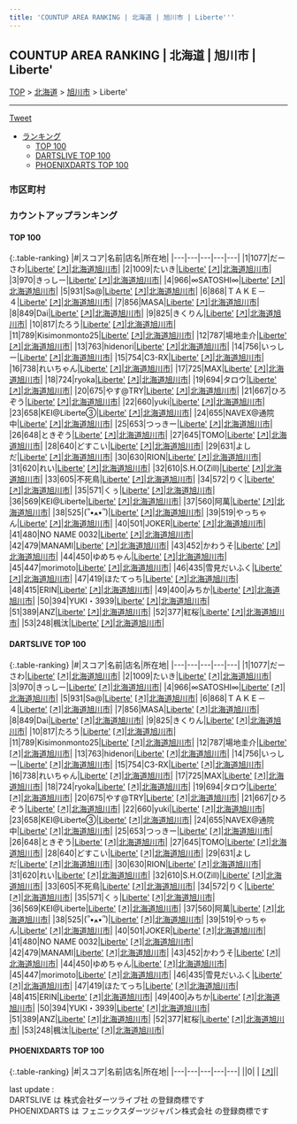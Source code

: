 ```yaml
---
title: 'COUNTUP AREA RANKING | 北海道 | 旭川市 | Liberte'''
---
```

## COUNTUP AREA RANKING | 北海道 | 旭川市 | Liberte'

[TOP](/darts/rank/) > [北海道](/darts/rank/北海道/) > [旭川市](/darts/rank/北海道/旭川市/) > Liberte'

___

<a href="https://twitter.com/share?ref_src=twsrc%5Etfw" data-text="COUNTUP AREA RANKING | 北海道旭川市Liberte'" class="twitter-share-button" data-hashtags="DARTSLIVE,PHOENIXDARTS,darts,ダーツ" data-show-count="false">Tweet</a>

* [ランキング](#カウントアップランキング)
    * [TOP 100](#top-100)
    * [DARTSLIVE TOP 100](#dartslive-top-100)
    * [PHOENIXDARTS TOP 100](#phoenixdarts-top-100)

### 市区町村

<ul>

</ul>

### カウントアップランキング

#### TOP 100



{:.table-ranking}
|#|スコア|名前|店名|所在地|
|---|---|---|---|---|
|1|1077|<span class="rank-name-dl">だーさわ</span>|<a href="/darts/rank/shops/aff6af9877867f010d9b047a20a7ba1e.html">Liberte'</a> <a href="https://search.dartslive.com/jp/shop/aff6af9877867f010d9b047a20a7ba1e">[↗]</a>|<a href="/darts/rank/北海道/旭川市">北海道旭川市</a>|
|2|1009|<span class="rank-name-dl">たいき</span>|<a href="/darts/rank/shops/aff6af9877867f010d9b047a20a7ba1e.html">Liberte'</a> <a href="https://search.dartslive.com/jp/shop/aff6af9877867f010d9b047a20a7ba1e">[↗]</a>|<a href="/darts/rank/北海道/旭川市">北海道旭川市</a>|
|3|970|<span class="rank-name-dl">きっしー</span>|<a href="/darts/rank/shops/aff6af9877867f010d9b047a20a7ba1e.html">Liberte'</a> <a href="https://search.dartslive.com/jp/shop/aff6af9877867f010d9b047a20a7ba1e">[↗]</a>|<a href="/darts/rank/北海道/旭川市">北海道旭川市</a>|
|4|966|<span class="rank-name-dl">∞SATOSHI∞</span>|<a href="/darts/rank/shops/aff6af9877867f010d9b047a20a7ba1e.html">Liberte'</a> <a href="https://search.dartslive.com/jp/shop/aff6af9877867f010d9b047a20a7ba1e">[↗]</a>|<a href="/darts/rank/北海道/旭川市">北海道旭川市</a>|
|5|931|<span class="rank-name-dl">Sa@</span>|<a href="/darts/rank/shops/aff6af9877867f010d9b047a20a7ba1e.html">Liberte'</a> <a href="https://search.dartslive.com/jp/shop/aff6af9877867f010d9b047a20a7ba1e">[↗]</a>|<a href="/darts/rank/北海道/旭川市">北海道旭川市</a>|
|6|868|<span class="rank-name-dl">ＴＡＫＥ－４</span>|<a href="/darts/rank/shops/aff6af9877867f010d9b047a20a7ba1e.html">Liberte'</a> <a href="https://search.dartslive.com/jp/shop/aff6af9877867f010d9b047a20a7ba1e">[↗]</a>|<a href="/darts/rank/北海道/旭川市">北海道旭川市</a>|
|7|856|<span class="rank-name-dl">MASA</span>|<a href="/darts/rank/shops/aff6af9877867f010d9b047a20a7ba1e.html">Liberte'</a> <a href="https://search.dartslive.com/jp/shop/aff6af9877867f010d9b047a20a7ba1e">[↗]</a>|<a href="/darts/rank/北海道/旭川市">北海道旭川市</a>|
|8|849|<span class="rank-name-dl">Dai</span>|<a href="/darts/rank/shops/aff6af9877867f010d9b047a20a7ba1e.html">Liberte'</a> <a href="https://search.dartslive.com/jp/shop/aff6af9877867f010d9b047a20a7ba1e">[↗]</a>|<a href="/darts/rank/北海道/旭川市">北海道旭川市</a>|
|9|825|<span class="rank-name-dl">きくりん</span>|<a href="/darts/rank/shops/aff6af9877867f010d9b047a20a7ba1e.html">Liberte'</a> <a href="https://search.dartslive.com/jp/shop/aff6af9877867f010d9b047a20a7ba1e">[↗]</a>|<a href="/darts/rank/北海道/旭川市">北海道旭川市</a>|
|10|817|<span class="rank-name-dl">たろう</span>|<a href="/darts/rank/shops/aff6af9877867f010d9b047a20a7ba1e.html">Liberte'</a> <a href="https://search.dartslive.com/jp/shop/aff6af9877867f010d9b047a20a7ba1e">[↗]</a>|<a href="/darts/rank/北海道/旭川市">北海道旭川市</a>|
|11|789|<span class="rank-name-dl">Kisimonmonto25</span>|<a href="/darts/rank/shops/aff6af9877867f010d9b047a20a7ba1e.html">Liberte'</a> <a href="https://search.dartslive.com/jp/shop/aff6af9877867f010d9b047a20a7ba1e">[↗]</a>|<a href="/darts/rank/北海道/旭川市">北海道旭川市</a>|
|12|787|<span class="rank-name-dl">場地圭介</span>|<a href="/darts/rank/shops/aff6af9877867f010d9b047a20a7ba1e.html">Liberte'</a> <a href="https://search.dartslive.com/jp/shop/aff6af9877867f010d9b047a20a7ba1e">[↗]</a>|<a href="/darts/rank/北海道/旭川市">北海道旭川市</a>|
|13|763|<span class="rank-name-dl">hidenori</span>|<a href="/darts/rank/shops/aff6af9877867f010d9b047a20a7ba1e.html">Liberte'</a> <a href="https://search.dartslive.com/jp/shop/aff6af9877867f010d9b047a20a7ba1e">[↗]</a>|<a href="/darts/rank/北海道/旭川市">北海道旭川市</a>|
|14|756|<span class="rank-name-dl">いっしー</span>|<a href="/darts/rank/shops/aff6af9877867f010d9b047a20a7ba1e.html">Liberte'</a> <a href="https://search.dartslive.com/jp/shop/aff6af9877867f010d9b047a20a7ba1e">[↗]</a>|<a href="/darts/rank/北海道/旭川市">北海道旭川市</a>|
|15|754|<span class="rank-name-dl">C3-RX</span>|<a href="/darts/rank/shops/aff6af9877867f010d9b047a20a7ba1e.html">Liberte'</a> <a href="https://search.dartslive.com/jp/shop/aff6af9877867f010d9b047a20a7ba1e">[↗]</a>|<a href="/darts/rank/北海道/旭川市">北海道旭川市</a>|
|16|738|<span class="rank-name-dl">れいちゃん</span>|<a href="/darts/rank/shops/aff6af9877867f010d9b047a20a7ba1e.html">Liberte'</a> <a href="https://search.dartslive.com/jp/shop/aff6af9877867f010d9b047a20a7ba1e">[↗]</a>|<a href="/darts/rank/北海道/旭川市">北海道旭川市</a>|
|17|725|<span class="rank-name-dl">MAX</span>|<a href="/darts/rank/shops/aff6af9877867f010d9b047a20a7ba1e.html">Liberte'</a> <a href="https://search.dartslive.com/jp/shop/aff6af9877867f010d9b047a20a7ba1e">[↗]</a>|<a href="/darts/rank/北海道/旭川市">北海道旭川市</a>|
|18|724|<span class="rank-name-dl">ryoka</span>|<a href="/darts/rank/shops/aff6af9877867f010d9b047a20a7ba1e.html">Liberte'</a> <a href="https://search.dartslive.com/jp/shop/aff6af9877867f010d9b047a20a7ba1e">[↗]</a>|<a href="/darts/rank/北海道/旭川市">北海道旭川市</a>|
|19|694|<span class="rank-name-dl">タロウ</span>|<a href="/darts/rank/shops/aff6af9877867f010d9b047a20a7ba1e.html">Liberte'</a> <a href="https://search.dartslive.com/jp/shop/aff6af9877867f010d9b047a20a7ba1e">[↗]</a>|<a href="/darts/rank/北海道/旭川市">北海道旭川市</a>|
|20|675|<span class="rank-name-dl">やす@TRY</span>|<a href="/darts/rank/shops/aff6af9877867f010d9b047a20a7ba1e.html">Liberte'</a> <a href="https://search.dartslive.com/jp/shop/aff6af9877867f010d9b047a20a7ba1e">[↗]</a>|<a href="/darts/rank/北海道/旭川市">北海道旭川市</a>|
|21|667|<span class="rank-name-dl">ひろぞう</span>|<a href="/darts/rank/shops/aff6af9877867f010d9b047a20a7ba1e.html">Liberte'</a> <a href="https://search.dartslive.com/jp/shop/aff6af9877867f010d9b047a20a7ba1e">[↗]</a>|<a href="/darts/rank/北海道/旭川市">北海道旭川市</a>|
|22|660|<span class="rank-name-dl">yuki</span>|<a href="/darts/rank/shops/aff6af9877867f010d9b047a20a7ba1e.html">Liberte'</a> <a href="https://search.dartslive.com/jp/shop/aff6af9877867f010d9b047a20a7ba1e">[↗]</a>|<a href="/darts/rank/北海道/旭川市">北海道旭川市</a>|
|23|658|<span class="rank-name-dl">KEI@Liberte③</span>|<a href="/darts/rank/shops/aff6af9877867f010d9b047a20a7ba1e.html">Liberte'</a> <a href="https://search.dartslive.com/jp/shop/aff6af9877867f010d9b047a20a7ba1e">[↗]</a>|<a href="/darts/rank/北海道/旭川市">北海道旭川市</a>|
|24|655|<span class="rank-name-dl">NAVEX@通院中</span>|<a href="/darts/rank/shops/aff6af9877867f010d9b047a20a7ba1e.html">Liberte'</a> <a href="https://search.dartslive.com/jp/shop/aff6af9877867f010d9b047a20a7ba1e">[↗]</a>|<a href="/darts/rank/北海道/旭川市">北海道旭川市</a>|
|25|653|<span class="rank-name-dl">つっきー</span>|<a href="/darts/rank/shops/aff6af9877867f010d9b047a20a7ba1e.html">Liberte'</a> <a href="https://search.dartslive.com/jp/shop/aff6af9877867f010d9b047a20a7ba1e">[↗]</a>|<a href="/darts/rank/北海道/旭川市">北海道旭川市</a>|
|26|648|<span class="rank-name-dl">ときぞう</span>|<a href="/darts/rank/shops/aff6af9877867f010d9b047a20a7ba1e.html">Liberte'</a> <a href="https://search.dartslive.com/jp/shop/aff6af9877867f010d9b047a20a7ba1e">[↗]</a>|<a href="/darts/rank/北海道/旭川市">北海道旭川市</a>|
|27|645|<span class="rank-name-dl">TOMO</span>|<a href="/darts/rank/shops/aff6af9877867f010d9b047a20a7ba1e.html">Liberte'</a> <a href="https://search.dartslive.com/jp/shop/aff6af9877867f010d9b047a20a7ba1e">[↗]</a>|<a href="/darts/rank/北海道/旭川市">北海道旭川市</a>|
|28|640|<span class="rank-name-dl">どすこい</span>|<a href="/darts/rank/shops/aff6af9877867f010d9b047a20a7ba1e.html">Liberte'</a> <a href="https://search.dartslive.com/jp/shop/aff6af9877867f010d9b047a20a7ba1e">[↗]</a>|<a href="/darts/rank/北海道/旭川市">北海道旭川市</a>|
|29|631|<span class="rank-name-dl">よしだ</span>|<a href="/darts/rank/shops/aff6af9877867f010d9b047a20a7ba1e.html">Liberte'</a> <a href="https://search.dartslive.com/jp/shop/aff6af9877867f010d9b047a20a7ba1e">[↗]</a>|<a href="/darts/rank/北海道/旭川市">北海道旭川市</a>|
|30|630|<span class="rank-name-dl">RION</span>|<a href="/darts/rank/shops/aff6af9877867f010d9b047a20a7ba1e.html">Liberte'</a> <a href="https://search.dartslive.com/jp/shop/aff6af9877867f010d9b047a20a7ba1e">[↗]</a>|<a href="/darts/rank/北海道/旭川市">北海道旭川市</a>|
|31|620|<span class="rank-name-dl">れい</span>|<a href="/darts/rank/shops/aff6af9877867f010d9b047a20a7ba1e.html">Liberte'</a> <a href="https://search.dartslive.com/jp/shop/aff6af9877867f010d9b047a20a7ba1e">[↗]</a>|<a href="/darts/rank/北海道/旭川市">北海道旭川市</a>|
|32|610|<span class="rank-name-dl">S.H.O(Zill)</span>|<a href="/darts/rank/shops/aff6af9877867f010d9b047a20a7ba1e.html">Liberte'</a> <a href="https://search.dartslive.com/jp/shop/aff6af9877867f010d9b047a20a7ba1e">[↗]</a>|<a href="/darts/rank/北海道/旭川市">北海道旭川市</a>|
|33|605|<span class="rank-name-dl">不死鳥</span>|<a href="/darts/rank/shops/aff6af9877867f010d9b047a20a7ba1e.html">Liberte'</a> <a href="https://search.dartslive.com/jp/shop/aff6af9877867f010d9b047a20a7ba1e">[↗]</a>|<a href="/darts/rank/北海道/旭川市">北海道旭川市</a>|
|34|572|<span class="rank-name-dl">りく</span>|<a href="/darts/rank/shops/aff6af9877867f010d9b047a20a7ba1e.html">Liberte'</a> <a href="https://search.dartslive.com/jp/shop/aff6af9877867f010d9b047a20a7ba1e">[↗]</a>|<a href="/darts/rank/北海道/旭川市">北海道旭川市</a>|
|35|571|<span class="rank-name-dl">くぅ</span>|<a href="/darts/rank/shops/aff6af9877867f010d9b047a20a7ba1e.html">Liberte'</a> <a href="https://search.dartslive.com/jp/shop/aff6af9877867f010d9b047a20a7ba1e">[↗]</a>|<a href="/darts/rank/北海道/旭川市">北海道旭川市</a>|
|36|569|<span class="rank-name-dl">KEI@Liberte</span>|<a href="/darts/rank/shops/aff6af9877867f010d9b047a20a7ba1e.html">Liberte'</a> <a href="https://search.dartslive.com/jp/shop/aff6af9877867f010d9b047a20a7ba1e">[↗]</a>|<a href="/darts/rank/北海道/旭川市">北海道旭川市</a>|
|37|560|<span class="rank-name-dl">阿萬</span>|<a href="/darts/rank/shops/aff6af9877867f010d9b047a20a7ba1e.html">Liberte'</a> <a href="https://search.dartslive.com/jp/shop/aff6af9877867f010d9b047a20a7ba1e">[↗]</a>|<a href="/darts/rank/北海道/旭川市">北海道旭川市</a>|
|38|525|<span class="rank-name-dl">(՞•ﻌ•՞)</span>|<a href="/darts/rank/shops/aff6af9877867f010d9b047a20a7ba1e.html">Liberte'</a> <a href="https://search.dartslive.com/jp/shop/aff6af9877867f010d9b047a20a7ba1e">[↗]</a>|<a href="/darts/rank/北海道/旭川市">北海道旭川市</a>|
|39|519|<span class="rank-name-dl">やっちゃん</span>|<a href="/darts/rank/shops/aff6af9877867f010d9b047a20a7ba1e.html">Liberte'</a> <a href="https://search.dartslive.com/jp/shop/aff6af9877867f010d9b047a20a7ba1e">[↗]</a>|<a href="/darts/rank/北海道/旭川市">北海道旭川市</a>|
|40|501|<span class="rank-name-dl">JOKER</span>|<a href="/darts/rank/shops/aff6af9877867f010d9b047a20a7ba1e.html">Liberte'</a> <a href="https://search.dartslive.com/jp/shop/aff6af9877867f010d9b047a20a7ba1e">[↗]</a>|<a href="/darts/rank/北海道/旭川市">北海道旭川市</a>|
|41|480|<span class="rank-name-dl">NO NAME 0032</span>|<a href="/darts/rank/shops/aff6af9877867f010d9b047a20a7ba1e.html">Liberte'</a> <a href="https://search.dartslive.com/jp/shop/aff6af9877867f010d9b047a20a7ba1e">[↗]</a>|<a href="/darts/rank/北海道/旭川市">北海道旭川市</a>|
|42|479|<span class="rank-name-dl">MANAMI</span>|<a href="/darts/rank/shops/aff6af9877867f010d9b047a20a7ba1e.html">Liberte'</a> <a href="https://search.dartslive.com/jp/shop/aff6af9877867f010d9b047a20a7ba1e">[↗]</a>|<a href="/darts/rank/北海道/旭川市">北海道旭川市</a>|
|43|452|<span class="rank-name-dl">かわうそ</span>|<a href="/darts/rank/shops/aff6af9877867f010d9b047a20a7ba1e.html">Liberte'</a> <a href="https://search.dartslive.com/jp/shop/aff6af9877867f010d9b047a20a7ba1e">[↗]</a>|<a href="/darts/rank/北海道/旭川市">北海道旭川市</a>|
|44|450|<span class="rank-name-dl">ゆめちゃん</span>|<a href="/darts/rank/shops/aff6af9877867f010d9b047a20a7ba1e.html">Liberte'</a> <a href="https://search.dartslive.com/jp/shop/aff6af9877867f010d9b047a20a7ba1e">[↗]</a>|<a href="/darts/rank/北海道/旭川市">北海道旭川市</a>|
|45|447|<span class="rank-name-dl">morimoto</span>|<a href="/darts/rank/shops/aff6af9877867f010d9b047a20a7ba1e.html">Liberte'</a> <a href="https://search.dartslive.com/jp/shop/aff6af9877867f010d9b047a20a7ba1e">[↗]</a>|<a href="/darts/rank/北海道/旭川市">北海道旭川市</a>|
|46|435|<span class="rank-name-dl">雪見だいふく</span>|<a href="/darts/rank/shops/aff6af9877867f010d9b047a20a7ba1e.html">Liberte'</a> <a href="https://search.dartslive.com/jp/shop/aff6af9877867f010d9b047a20a7ba1e">[↗]</a>|<a href="/darts/rank/北海道/旭川市">北海道旭川市</a>|
|47|419|<span class="rank-name-dl">ほたてっち</span>|<a href="/darts/rank/shops/aff6af9877867f010d9b047a20a7ba1e.html">Liberte'</a> <a href="https://search.dartslive.com/jp/shop/aff6af9877867f010d9b047a20a7ba1e">[↗]</a>|<a href="/darts/rank/北海道/旭川市">北海道旭川市</a>|
|48|415|<span class="rank-name-dl">ERIN</span>|<a href="/darts/rank/shops/aff6af9877867f010d9b047a20a7ba1e.html">Liberte'</a> <a href="https://search.dartslive.com/jp/shop/aff6af9877867f010d9b047a20a7ba1e">[↗]</a>|<a href="/darts/rank/北海道/旭川市">北海道旭川市</a>|
|49|400|<span class="rank-name-dl">みちか</span>|<a href="/darts/rank/shops/aff6af9877867f010d9b047a20a7ba1e.html">Liberte'</a> <a href="https://search.dartslive.com/jp/shop/aff6af9877867f010d9b047a20a7ba1e">[↗]</a>|<a href="/darts/rank/北海道/旭川市">北海道旭川市</a>|
|50|394|<span class="rank-name-dl">YUKI・3939</span>|<a href="/darts/rank/shops/aff6af9877867f010d9b047a20a7ba1e.html">Liberte'</a> <a href="https://search.dartslive.com/jp/shop/aff6af9877867f010d9b047a20a7ba1e">[↗]</a>|<a href="/darts/rank/北海道/旭川市">北海道旭川市</a>|
|51|389|<span class="rank-name-dl">ANZ</span>|<a href="/darts/rank/shops/aff6af9877867f010d9b047a20a7ba1e.html">Liberte'</a> <a href="https://search.dartslive.com/jp/shop/aff6af9877867f010d9b047a20a7ba1e">[↗]</a>|<a href="/darts/rank/北海道/旭川市">北海道旭川市</a>|
|52|377|<span class="rank-name-dl">紅桜</span>|<a href="/darts/rank/shops/aff6af9877867f010d9b047a20a7ba1e.html">Liberte'</a> <a href="https://search.dartslive.com/jp/shop/aff6af9877867f010d9b047a20a7ba1e">[↗]</a>|<a href="/darts/rank/北海道/旭川市">北海道旭川市</a>|
|53|248|<span class="rank-name-dl">楓汰</span>|<a href="/darts/rank/shops/aff6af9877867f010d9b047a20a7ba1e.html">Liberte'</a> <a href="https://search.dartslive.com/jp/shop/aff6af9877867f010d9b047a20a7ba1e">[↗]</a>|<a href="/darts/rank/北海道/旭川市">北海道旭川市</a>|


#### DARTSLIVE TOP 100



{:.table-ranking}
|#|スコア|名前|店名|所在地|
|---|---|---|---|---|
|1|1077|<span class="rank-name-dl">だーさわ</span>|<a href="/darts/rank/shops/aff6af9877867f010d9b047a20a7ba1e.html">Liberte'</a> <a href="https://search.dartslive.com/jp/shop/aff6af9877867f010d9b047a20a7ba1e">[↗]</a>|<a href="/darts/rank/北海道/旭川市">北海道旭川市</a>|
|2|1009|<span class="rank-name-dl">たいき</span>|<a href="/darts/rank/shops/aff6af9877867f010d9b047a20a7ba1e.html">Liberte'</a> <a href="https://search.dartslive.com/jp/shop/aff6af9877867f010d9b047a20a7ba1e">[↗]</a>|<a href="/darts/rank/北海道/旭川市">北海道旭川市</a>|
|3|970|<span class="rank-name-dl">きっしー</span>|<a href="/darts/rank/shops/aff6af9877867f010d9b047a20a7ba1e.html">Liberte'</a> <a href="https://search.dartslive.com/jp/shop/aff6af9877867f010d9b047a20a7ba1e">[↗]</a>|<a href="/darts/rank/北海道/旭川市">北海道旭川市</a>|
|4|966|<span class="rank-name-dl">∞SATOSHI∞</span>|<a href="/darts/rank/shops/aff6af9877867f010d9b047a20a7ba1e.html">Liberte'</a> <a href="https://search.dartslive.com/jp/shop/aff6af9877867f010d9b047a20a7ba1e">[↗]</a>|<a href="/darts/rank/北海道/旭川市">北海道旭川市</a>|
|5|931|<span class="rank-name-dl">Sa@</span>|<a href="/darts/rank/shops/aff6af9877867f010d9b047a20a7ba1e.html">Liberte'</a> <a href="https://search.dartslive.com/jp/shop/aff6af9877867f010d9b047a20a7ba1e">[↗]</a>|<a href="/darts/rank/北海道/旭川市">北海道旭川市</a>|
|6|868|<span class="rank-name-dl">ＴＡＫＥ－４</span>|<a href="/darts/rank/shops/aff6af9877867f010d9b047a20a7ba1e.html">Liberte'</a> <a href="https://search.dartslive.com/jp/shop/aff6af9877867f010d9b047a20a7ba1e">[↗]</a>|<a href="/darts/rank/北海道/旭川市">北海道旭川市</a>|
|7|856|<span class="rank-name-dl">MASA</span>|<a href="/darts/rank/shops/aff6af9877867f010d9b047a20a7ba1e.html">Liberte'</a> <a href="https://search.dartslive.com/jp/shop/aff6af9877867f010d9b047a20a7ba1e">[↗]</a>|<a href="/darts/rank/北海道/旭川市">北海道旭川市</a>|
|8|849|<span class="rank-name-dl">Dai</span>|<a href="/darts/rank/shops/aff6af9877867f010d9b047a20a7ba1e.html">Liberte'</a> <a href="https://search.dartslive.com/jp/shop/aff6af9877867f010d9b047a20a7ba1e">[↗]</a>|<a href="/darts/rank/北海道/旭川市">北海道旭川市</a>|
|9|825|<span class="rank-name-dl">きくりん</span>|<a href="/darts/rank/shops/aff6af9877867f010d9b047a20a7ba1e.html">Liberte'</a> <a href="https://search.dartslive.com/jp/shop/aff6af9877867f010d9b047a20a7ba1e">[↗]</a>|<a href="/darts/rank/北海道/旭川市">北海道旭川市</a>|
|10|817|<span class="rank-name-dl">たろう</span>|<a href="/darts/rank/shops/aff6af9877867f010d9b047a20a7ba1e.html">Liberte'</a> <a href="https://search.dartslive.com/jp/shop/aff6af9877867f010d9b047a20a7ba1e">[↗]</a>|<a href="/darts/rank/北海道/旭川市">北海道旭川市</a>|
|11|789|<span class="rank-name-dl">Kisimonmonto25</span>|<a href="/darts/rank/shops/aff6af9877867f010d9b047a20a7ba1e.html">Liberte'</a> <a href="https://search.dartslive.com/jp/shop/aff6af9877867f010d9b047a20a7ba1e">[↗]</a>|<a href="/darts/rank/北海道/旭川市">北海道旭川市</a>|
|12|787|<span class="rank-name-dl">場地圭介</span>|<a href="/darts/rank/shops/aff6af9877867f010d9b047a20a7ba1e.html">Liberte'</a> <a href="https://search.dartslive.com/jp/shop/aff6af9877867f010d9b047a20a7ba1e">[↗]</a>|<a href="/darts/rank/北海道/旭川市">北海道旭川市</a>|
|13|763|<span class="rank-name-dl">hidenori</span>|<a href="/darts/rank/shops/aff6af9877867f010d9b047a20a7ba1e.html">Liberte'</a> <a href="https://search.dartslive.com/jp/shop/aff6af9877867f010d9b047a20a7ba1e">[↗]</a>|<a href="/darts/rank/北海道/旭川市">北海道旭川市</a>|
|14|756|<span class="rank-name-dl">いっしー</span>|<a href="/darts/rank/shops/aff6af9877867f010d9b047a20a7ba1e.html">Liberte'</a> <a href="https://search.dartslive.com/jp/shop/aff6af9877867f010d9b047a20a7ba1e">[↗]</a>|<a href="/darts/rank/北海道/旭川市">北海道旭川市</a>|
|15|754|<span class="rank-name-dl">C3-RX</span>|<a href="/darts/rank/shops/aff6af9877867f010d9b047a20a7ba1e.html">Liberte'</a> <a href="https://search.dartslive.com/jp/shop/aff6af9877867f010d9b047a20a7ba1e">[↗]</a>|<a href="/darts/rank/北海道/旭川市">北海道旭川市</a>|
|16|738|<span class="rank-name-dl">れいちゃん</span>|<a href="/darts/rank/shops/aff6af9877867f010d9b047a20a7ba1e.html">Liberte'</a> <a href="https://search.dartslive.com/jp/shop/aff6af9877867f010d9b047a20a7ba1e">[↗]</a>|<a href="/darts/rank/北海道/旭川市">北海道旭川市</a>|
|17|725|<span class="rank-name-dl">MAX</span>|<a href="/darts/rank/shops/aff6af9877867f010d9b047a20a7ba1e.html">Liberte'</a> <a href="https://search.dartslive.com/jp/shop/aff6af9877867f010d9b047a20a7ba1e">[↗]</a>|<a href="/darts/rank/北海道/旭川市">北海道旭川市</a>|
|18|724|<span class="rank-name-dl">ryoka</span>|<a href="/darts/rank/shops/aff6af9877867f010d9b047a20a7ba1e.html">Liberte'</a> <a href="https://search.dartslive.com/jp/shop/aff6af9877867f010d9b047a20a7ba1e">[↗]</a>|<a href="/darts/rank/北海道/旭川市">北海道旭川市</a>|
|19|694|<span class="rank-name-dl">タロウ</span>|<a href="/darts/rank/shops/aff6af9877867f010d9b047a20a7ba1e.html">Liberte'</a> <a href="https://search.dartslive.com/jp/shop/aff6af9877867f010d9b047a20a7ba1e">[↗]</a>|<a href="/darts/rank/北海道/旭川市">北海道旭川市</a>|
|20|675|<span class="rank-name-dl">やす@TRY</span>|<a href="/darts/rank/shops/aff6af9877867f010d9b047a20a7ba1e.html">Liberte'</a> <a href="https://search.dartslive.com/jp/shop/aff6af9877867f010d9b047a20a7ba1e">[↗]</a>|<a href="/darts/rank/北海道/旭川市">北海道旭川市</a>|
|21|667|<span class="rank-name-dl">ひろぞう</span>|<a href="/darts/rank/shops/aff6af9877867f010d9b047a20a7ba1e.html">Liberte'</a> <a href="https://search.dartslive.com/jp/shop/aff6af9877867f010d9b047a20a7ba1e">[↗]</a>|<a href="/darts/rank/北海道/旭川市">北海道旭川市</a>|
|22|660|<span class="rank-name-dl">yuki</span>|<a href="/darts/rank/shops/aff6af9877867f010d9b047a20a7ba1e.html">Liberte'</a> <a href="https://search.dartslive.com/jp/shop/aff6af9877867f010d9b047a20a7ba1e">[↗]</a>|<a href="/darts/rank/北海道/旭川市">北海道旭川市</a>|
|23|658|<span class="rank-name-dl">KEI@Liberte③</span>|<a href="/darts/rank/shops/aff6af9877867f010d9b047a20a7ba1e.html">Liberte'</a> <a href="https://search.dartslive.com/jp/shop/aff6af9877867f010d9b047a20a7ba1e">[↗]</a>|<a href="/darts/rank/北海道/旭川市">北海道旭川市</a>|
|24|655|<span class="rank-name-dl">NAVEX@通院中</span>|<a href="/darts/rank/shops/aff6af9877867f010d9b047a20a7ba1e.html">Liberte'</a> <a href="https://search.dartslive.com/jp/shop/aff6af9877867f010d9b047a20a7ba1e">[↗]</a>|<a href="/darts/rank/北海道/旭川市">北海道旭川市</a>|
|25|653|<span class="rank-name-dl">つっきー</span>|<a href="/darts/rank/shops/aff6af9877867f010d9b047a20a7ba1e.html">Liberte'</a> <a href="https://search.dartslive.com/jp/shop/aff6af9877867f010d9b047a20a7ba1e">[↗]</a>|<a href="/darts/rank/北海道/旭川市">北海道旭川市</a>|
|26|648|<span class="rank-name-dl">ときぞう</span>|<a href="/darts/rank/shops/aff6af9877867f010d9b047a20a7ba1e.html">Liberte'</a> <a href="https://search.dartslive.com/jp/shop/aff6af9877867f010d9b047a20a7ba1e">[↗]</a>|<a href="/darts/rank/北海道/旭川市">北海道旭川市</a>|
|27|645|<span class="rank-name-dl">TOMO</span>|<a href="/darts/rank/shops/aff6af9877867f010d9b047a20a7ba1e.html">Liberte'</a> <a href="https://search.dartslive.com/jp/shop/aff6af9877867f010d9b047a20a7ba1e">[↗]</a>|<a href="/darts/rank/北海道/旭川市">北海道旭川市</a>|
|28|640|<span class="rank-name-dl">どすこい</span>|<a href="/darts/rank/shops/aff6af9877867f010d9b047a20a7ba1e.html">Liberte'</a> <a href="https://search.dartslive.com/jp/shop/aff6af9877867f010d9b047a20a7ba1e">[↗]</a>|<a href="/darts/rank/北海道/旭川市">北海道旭川市</a>|
|29|631|<span class="rank-name-dl">よしだ</span>|<a href="/darts/rank/shops/aff6af9877867f010d9b047a20a7ba1e.html">Liberte'</a> <a href="https://search.dartslive.com/jp/shop/aff6af9877867f010d9b047a20a7ba1e">[↗]</a>|<a href="/darts/rank/北海道/旭川市">北海道旭川市</a>|
|30|630|<span class="rank-name-dl">RION</span>|<a href="/darts/rank/shops/aff6af9877867f010d9b047a20a7ba1e.html">Liberte'</a> <a href="https://search.dartslive.com/jp/shop/aff6af9877867f010d9b047a20a7ba1e">[↗]</a>|<a href="/darts/rank/北海道/旭川市">北海道旭川市</a>|
|31|620|<span class="rank-name-dl">れい</span>|<a href="/darts/rank/shops/aff6af9877867f010d9b047a20a7ba1e.html">Liberte'</a> <a href="https://search.dartslive.com/jp/shop/aff6af9877867f010d9b047a20a7ba1e">[↗]</a>|<a href="/darts/rank/北海道/旭川市">北海道旭川市</a>|
|32|610|<span class="rank-name-dl">S.H.O(Zill)</span>|<a href="/darts/rank/shops/aff6af9877867f010d9b047a20a7ba1e.html">Liberte'</a> <a href="https://search.dartslive.com/jp/shop/aff6af9877867f010d9b047a20a7ba1e">[↗]</a>|<a href="/darts/rank/北海道/旭川市">北海道旭川市</a>|
|33|605|<span class="rank-name-dl">不死鳥</span>|<a href="/darts/rank/shops/aff6af9877867f010d9b047a20a7ba1e.html">Liberte'</a> <a href="https://search.dartslive.com/jp/shop/aff6af9877867f010d9b047a20a7ba1e">[↗]</a>|<a href="/darts/rank/北海道/旭川市">北海道旭川市</a>|
|34|572|<span class="rank-name-dl">りく</span>|<a href="/darts/rank/shops/aff6af9877867f010d9b047a20a7ba1e.html">Liberte'</a> <a href="https://search.dartslive.com/jp/shop/aff6af9877867f010d9b047a20a7ba1e">[↗]</a>|<a href="/darts/rank/北海道/旭川市">北海道旭川市</a>|
|35|571|<span class="rank-name-dl">くぅ</span>|<a href="/darts/rank/shops/aff6af9877867f010d9b047a20a7ba1e.html">Liberte'</a> <a href="https://search.dartslive.com/jp/shop/aff6af9877867f010d9b047a20a7ba1e">[↗]</a>|<a href="/darts/rank/北海道/旭川市">北海道旭川市</a>|
|36|569|<span class="rank-name-dl">KEI@Liberte</span>|<a href="/darts/rank/shops/aff6af9877867f010d9b047a20a7ba1e.html">Liberte'</a> <a href="https://search.dartslive.com/jp/shop/aff6af9877867f010d9b047a20a7ba1e">[↗]</a>|<a href="/darts/rank/北海道/旭川市">北海道旭川市</a>|
|37|560|<span class="rank-name-dl">阿萬</span>|<a href="/darts/rank/shops/aff6af9877867f010d9b047a20a7ba1e.html">Liberte'</a> <a href="https://search.dartslive.com/jp/shop/aff6af9877867f010d9b047a20a7ba1e">[↗]</a>|<a href="/darts/rank/北海道/旭川市">北海道旭川市</a>|
|38|525|<span class="rank-name-dl">(՞•ﻌ•՞)</span>|<a href="/darts/rank/shops/aff6af9877867f010d9b047a20a7ba1e.html">Liberte'</a> <a href="https://search.dartslive.com/jp/shop/aff6af9877867f010d9b047a20a7ba1e">[↗]</a>|<a href="/darts/rank/北海道/旭川市">北海道旭川市</a>|
|39|519|<span class="rank-name-dl">やっちゃん</span>|<a href="/darts/rank/shops/aff6af9877867f010d9b047a20a7ba1e.html">Liberte'</a> <a href="https://search.dartslive.com/jp/shop/aff6af9877867f010d9b047a20a7ba1e">[↗]</a>|<a href="/darts/rank/北海道/旭川市">北海道旭川市</a>|
|40|501|<span class="rank-name-dl">JOKER</span>|<a href="/darts/rank/shops/aff6af9877867f010d9b047a20a7ba1e.html">Liberte'</a> <a href="https://search.dartslive.com/jp/shop/aff6af9877867f010d9b047a20a7ba1e">[↗]</a>|<a href="/darts/rank/北海道/旭川市">北海道旭川市</a>|
|41|480|<span class="rank-name-dl">NO NAME 0032</span>|<a href="/darts/rank/shops/aff6af9877867f010d9b047a20a7ba1e.html">Liberte'</a> <a href="https://search.dartslive.com/jp/shop/aff6af9877867f010d9b047a20a7ba1e">[↗]</a>|<a href="/darts/rank/北海道/旭川市">北海道旭川市</a>|
|42|479|<span class="rank-name-dl">MANAMI</span>|<a href="/darts/rank/shops/aff6af9877867f010d9b047a20a7ba1e.html">Liberte'</a> <a href="https://search.dartslive.com/jp/shop/aff6af9877867f010d9b047a20a7ba1e">[↗]</a>|<a href="/darts/rank/北海道/旭川市">北海道旭川市</a>|
|43|452|<span class="rank-name-dl">かわうそ</span>|<a href="/darts/rank/shops/aff6af9877867f010d9b047a20a7ba1e.html">Liberte'</a> <a href="https://search.dartslive.com/jp/shop/aff6af9877867f010d9b047a20a7ba1e">[↗]</a>|<a href="/darts/rank/北海道/旭川市">北海道旭川市</a>|
|44|450|<span class="rank-name-dl">ゆめちゃん</span>|<a href="/darts/rank/shops/aff6af9877867f010d9b047a20a7ba1e.html">Liberte'</a> <a href="https://search.dartslive.com/jp/shop/aff6af9877867f010d9b047a20a7ba1e">[↗]</a>|<a href="/darts/rank/北海道/旭川市">北海道旭川市</a>|
|45|447|<span class="rank-name-dl">morimoto</span>|<a href="/darts/rank/shops/aff6af9877867f010d9b047a20a7ba1e.html">Liberte'</a> <a href="https://search.dartslive.com/jp/shop/aff6af9877867f010d9b047a20a7ba1e">[↗]</a>|<a href="/darts/rank/北海道/旭川市">北海道旭川市</a>|
|46|435|<span class="rank-name-dl">雪見だいふく</span>|<a href="/darts/rank/shops/aff6af9877867f010d9b047a20a7ba1e.html">Liberte'</a> <a href="https://search.dartslive.com/jp/shop/aff6af9877867f010d9b047a20a7ba1e">[↗]</a>|<a href="/darts/rank/北海道/旭川市">北海道旭川市</a>|
|47|419|<span class="rank-name-dl">ほたてっち</span>|<a href="/darts/rank/shops/aff6af9877867f010d9b047a20a7ba1e.html">Liberte'</a> <a href="https://search.dartslive.com/jp/shop/aff6af9877867f010d9b047a20a7ba1e">[↗]</a>|<a href="/darts/rank/北海道/旭川市">北海道旭川市</a>|
|48|415|<span class="rank-name-dl">ERIN</span>|<a href="/darts/rank/shops/aff6af9877867f010d9b047a20a7ba1e.html">Liberte'</a> <a href="https://search.dartslive.com/jp/shop/aff6af9877867f010d9b047a20a7ba1e">[↗]</a>|<a href="/darts/rank/北海道/旭川市">北海道旭川市</a>|
|49|400|<span class="rank-name-dl">みちか</span>|<a href="/darts/rank/shops/aff6af9877867f010d9b047a20a7ba1e.html">Liberte'</a> <a href="https://search.dartslive.com/jp/shop/aff6af9877867f010d9b047a20a7ba1e">[↗]</a>|<a href="/darts/rank/北海道/旭川市">北海道旭川市</a>|
|50|394|<span class="rank-name-dl">YUKI・3939</span>|<a href="/darts/rank/shops/aff6af9877867f010d9b047a20a7ba1e.html">Liberte'</a> <a href="https://search.dartslive.com/jp/shop/aff6af9877867f010d9b047a20a7ba1e">[↗]</a>|<a href="/darts/rank/北海道/旭川市">北海道旭川市</a>|
|51|389|<span class="rank-name-dl">ANZ</span>|<a href="/darts/rank/shops/aff6af9877867f010d9b047a20a7ba1e.html">Liberte'</a> <a href="https://search.dartslive.com/jp/shop/aff6af9877867f010d9b047a20a7ba1e">[↗]</a>|<a href="/darts/rank/北海道/旭川市">北海道旭川市</a>|
|52|377|<span class="rank-name-dl">紅桜</span>|<a href="/darts/rank/shops/aff6af9877867f010d9b047a20a7ba1e.html">Liberte'</a> <a href="https://search.dartslive.com/jp/shop/aff6af9877867f010d9b047a20a7ba1e">[↗]</a>|<a href="/darts/rank/北海道/旭川市">北海道旭川市</a>|
|53|248|<span class="rank-name-dl">楓汰</span>|<a href="/darts/rank/shops/aff6af9877867f010d9b047a20a7ba1e.html">Liberte'</a> <a href="https://search.dartslive.com/jp/shop/aff6af9877867f010d9b047a20a7ba1e">[↗]</a>|<a href="/darts/rank/北海道/旭川市">北海道旭川市</a>|


#### PHOENIXDARTS TOP 100



{:.table-ranking}
|#|スコア|名前|店名|所在地|
|---|---|---|---|---|
||0|<span class="rank-name-dl"> </span>|<a href="/darts/rank/shops/.html"></a> <a href="">[↗]</a>|<a href="/darts/rank//"></a>|


<div class="footer border-top border-gray-light mt-5 pt-3 text-right text-gray">
    last update : <span style="font-weight: italic" id="foot_last_modified"></span><br />
    DARTSLIVE は 株式会社ダーツライブ社 の登録商標です<br />
    PHOENIXDARTS は フェニックスダーツジャパン株式会社 の登録商標です<br />
</div>

<script src="https://cdnjs.cloudflare.com/ajax/libs/jquery.tablesorter/2.31.3/js/jquery.tablesorter.min.js" integrity="sha512-qzgd5cYSZcosqpzpn7zF2ZId8f/8CHmFKZ8j7mU4OUXTNRd5g+ZHBPsgKEwoqxCtdQvExE5LprwwPAgoicguNg==" crossorigin="anonymous" referrerpolicy="no-referrer"></script>
<link rel="stylesheet" href="https://cdnjs.cloudflare.com/ajax/libs/jquery.tablesorter/2.31.3/css/theme.default.min.css" integrity="sha512-wghhOJkjQX0Lh3NSWvNKeZ0ZpNn+SPVXX1Qyc9OCaogADktxrBiBdKGDoqVUOyhStvMBmJQ8ZdMHiR3wuEq8+w==" crossorigin="anonymous" referrerpolicy="no-referrer" />
<script>
$(function() {
    $(".table-ranking").tablesorter({sortList:[[0, 0]]});
    $("#foot_last_modified").text(formatDate(new Date(document.lastModified), 'yyyy-MM-dd HH:mm:ss'));
});
</script>

<script async src="https://platform.twitter.com/widgets.js" charset="utf-8"></script>